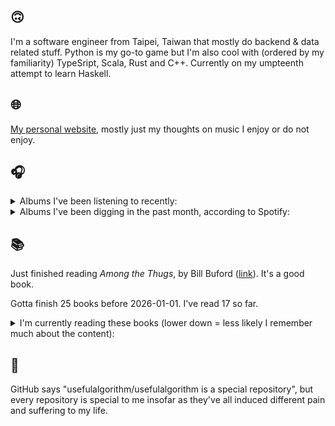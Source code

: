 ## 🙃

I'm a software engineer from Taipei, Taiwan that mostly do backend & data related stuff. Python is my go-to game but I'm also cool with (ordered by my familiarity) TypeSript, Scala, Rust and C++. Currently on my umpteenth attempt to learn Haskell.

## 🌐

[My personal website](https://usefulalgorithm.github.io/), mostly just my thoughts on music I enjoy or do not enjoy.

## 🎧

<details>
<summary>Albums I've been listening to recently:</summary>

- _Black Messiah_, by D'Angelo
- _The Smashing Machine (Original Motion Picture Soundtrack)_, by Nala Sinephro
- _Break Yo Back EP_, by DJ Spinn, Teklife
- _HUMAN ERROR CLUB AT KENNY'S HOUSE_, by HUMAN ERROR CLUB, Kenny Segal
- _Koloss_, by Meshuggah
- _Periphery_, by Periphery
- _Anything Can Be a Hammer_, by bloodsports
- _Early Recordings 1994-95_, by Kreidler

</details>

<details>
<summary>Albums I've been digging in the past month, according to Spotify:</summary>

- _The Spiritual Sound_, by Agriculture
- _たのしみ_, by U-zhaan, Tamaki Roy, Chinza Dopeness
- _SEQUENCE 01_, by f5ve
- _Absurd Matter 2_, by Shapednoise
- _HUMAN ERROR CLUB AT KENNY'S HOUSE_, by HUMAN ERROR CLUB, Kenny Segal
- _Don't Trust Mirrors_, by Kelly Moran
- _Liminality / Dream State Return_, by Elder
- _Anything Can Be a Hammer_, by bloodsports
- _Periphery_, by Periphery
- _wishful thinking_, by Duval Timothy
- _Speak Daggers_, by Elias Rønnenfelt
- _Black Messiah_, by D'Angelo
- _11-1988_, by Kareem

</details>

## 📚

Just finished reading _Among the Thugs_, by Bill Buford ([link](https://hardcover.app/books/among-the-thugs)). It's a good book.

Gotta finish 25 books before 2026-01-01. I've read 17 so far.

<details>
<summary>I'm currently reading these books (lower down = less likely I remember much about the content):</summary>

- _The Absence of Myth: Writings on Surrealism_, by Georges Bataille, Michael   Richardson ([link](https://hardcover.app/books/the-absence-of-myth-writings-on-surrealism))
- _Genesis and Trace: Derrida Reading Husserl and Heidegger_, by Paola Marrati, Simon Sparks ([link](https://hardcover.app/books/genesis-and-trace))
- _Philosophical Chemistry: Genealogy of a Scientific Field_, by Manuel DeLanda ([link](https://hardcover.app/books/philosophical-chemistry))
- _Political Categories: Thinking Beyond Concepts_, by Michael Marder ([link](https://hardcover.app/books/political-categories))
- _Regeneration_, by Pat Barker ([link](https://hardcover.app/books/regeneration-1991))
- _K-punk_, by Mark Fisher ([link](https://hardcover.app/books/k-punk-2018))
- _A Biography of Ordinary Man: On Authorities and Minorities_, by François Laruelle, Jessie Hock, and friends ([link](https://hardcover.app/books/a-biography-of-ordinary-man))
- _A Short History of Decay_, by Emil M. Cioran, Richard Howard ([link](https://hardcover.app/books/a-short-history-of-decay))
- _Anti-Oedipus_, by Gilles Deleuze, Félix Guattari ([link](https://hardcover.app/books/anti-oedipus))
- _A Thousand Plateaus_, by Gilles Deleuze, Félix Guattari ([link](https://hardcover.app/books/a-thousand-plateaus))

</details>

## 💬

GitHub says "usefulalgorithm/usefulalgorithm is a special repository", but every repository is special to me insofar as they've all induced different pain and suffering to my life.